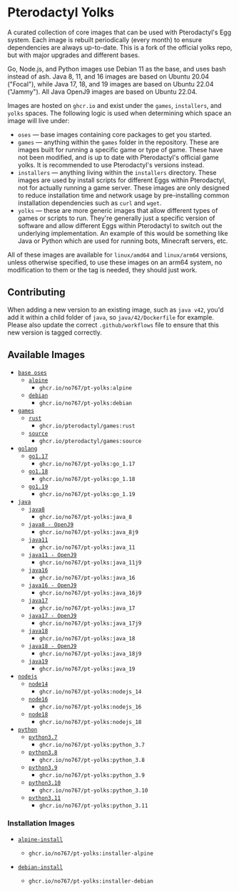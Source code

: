 # Pterodactyl Yolks

A curated collection of core images that can be used with Pterodactyl's Egg system. Each image is rebuilt
periodically (every month) to ensure dependencies are always up-to-date. This is a fork of the official yolks repo, but 
with major upgrades and different bases. 

Go, Node.js, and Python images use Debian 11 as the base, and uses bash instead of ash. Java 8, 11, and 16 images are based on Ubuntu 20.04 ("Focal"), while Java 17, 18, and 19 images are based on Ubuntu 22.04 ("Jammy"). All Java OpenJ9 images are based on Ubuntu 22.04.

Images are hosted on `ghcr.io` and exist under the `games`, `installers`, and `yolks` spaces. The following logic
is used when determining which space an image will live under:

* `oses` — base images containing core packages to get you started.
* `games` — anything within the `games` folder in the repository. These are images built for running a specific game
or type of game. These have not been modified, and is up to date with Pterodactyl's official game yolks. It is recommended to use Pterodactyl's versions instead.
* `installers` — anything living within the `installers` directory. These images are used by install scripts for different
Eggs within Pterodactyl, not for actually running a game server. These images are only designed to reduce installation time
and network usage by pre-installing common installation dependencies such as `curl` and `wget`.
* `yolks` — these are more generic images that allow different types of games or scripts to run. They're generally just
a specific version of software and allow different Eggs within Pterodactyl to switch out the underlying implementation. An
example of this would be something like Java or Python which are used for running bots, Minecraft servers, etc.

All of these images are available for `linux/amd64` and `linux/arm64` versions, unless otherwise specified, to use
these images on an arm64 system, no modification to them or the tag is needed, they should just work.


## Contributing

When adding a new version to an existing image, such as `java v42`, you'd add it within a child folder of `java`, so
`java/42/Dockerfile` for example. Please also update the correct `.github/workflows` file to ensure that this new version
is tagged correctly.

## Available Images

* [`base oses`](https://github.com/No767/pt-yolks/tree/master/oses)
  * [`alpine`](https://github.com/No767/pt-yolks/tree/master/oses/alpine)
    * `ghcr.io/no767/pt-yolks:alpine`
  * [`debian`](https://github.com/No767/pt-yolks/tree/master/oses/debian)
    * `ghcr.io/no767/pt-yolks:debian`
* [`games`](https://github.com/pterodactyl/yolks/tree/master/games)
  * [`rust`](https://github.com/pterodactyl/yolks/tree/master/games/rust)
    * `ghcr.io/pterodactyl/games:rust`
  * [`source`](https://github.com/pterodactyl/yolks/tree/master/games/source)
    * `ghcr.io/pterodactyl/games:source`
* [`golang`](https://github.com/No767/pt-yolks/tree/master/go)
  * [`go1.17`](https://github.com/No767/pt-yolks/tree/master/go/1.17)
    * `ghcr.io/no767/pt-yolks:go_1.17`
  * [`go1.18`](https://github.com/No767/pt-yolks/tree/master/go/1.18)
    * `ghcr.io/no767/pt-yolks:go_1.18`
  * [`go1.19`](https://github.com/No767/pt-yolks/tree/master/go/1.19)
    * `ghcr.io/no767/pt-yolks:go_1.19`
* [`java`](https://github.com/No767/pt-yolks/tree/master/java)
  * [`java8`](https://github.com/No767/pt-yolks/tree/master/java/8)
    * `ghcr.io/no767/pt-yolks:java_8`
  * [`java8 - OpenJ9`](https://github.com/No767/pt-yolks/tree/master/java/8j9)
    * `ghcr.io/no767/pt-yolks:java_8j9`
  * [`java11`](https://github.com/No767/pt-yolks/tree/master/java/11)
    * `ghcr.io/no767/pt-yolks:java_11`
  * [`java11 - OpenJ9`](https://github.com/No767/pt-yolks/tree/master/java/11j9)
    * `ghcr.io/no767/pt-yolks:java_11j9`
  * [`java16`](https://github.com/No767/pt-yolks/tree/master/java/16)
    * `ghcr.io/no767/pt-yolks:java_16`
  * [`java16 - OpenJ9`](https://github.com/No767/pt-yolks/tree/master/java/16j9)
    * `ghcr.io/no767/pt-yolks:java_16j9`
  * [`java17`](https://github.com/No767/pt-yolks/tree/master/java/17)
    * `ghcr.io/no767/pt-yolks:java_17`
  * [`java17 - OpenJ9`](https://github.com/No767/pt-yolks/tree/master/java/17j9)
    * `ghcr.io/no767/pt-yolks:java_17j9`
  * [`java18`](https://github.com/No767/pt-yolks/tree/master/java/18)
    * `ghcr.io/no767/pt-yolks:java_18`
  * [`java18 - OpenJ9`](https://github.com/No767/pt-yolks/tree/master/java/18j9)
    * `ghcr.io/no767/pt-yolks:java_18j9`
  * [`java19`](https://github.com/No767/pt-yolks/tree/master/java/19)
    * `ghcr.io/no767/pt-yolks:java_19`
* [`nodejs`](https://github.com/No767/pt-yolks/tree/master/nodejs)
  * [`node14`](https://github.com/No767/pt-yolks/tree/master/nodejs/14)
    * `ghcr.io/no767/pt-yolks:nodejs_14`
  * [`node16`](https://github.com/No767/pt-yolks/tree/master/nodejs/16)
    * `ghcr.io/no767/pt-yolks:nodejs_16`
  * [`node18`](https://github.com/No767/pt-yolks/tree/master/nodejs/18)
    * `ghcr.io/no767/pt-yolks:nodejs_18`
* [`python`](https://github.com/No767/pt-yolks/tree/master/python)
  * [`python3.7`](https://github.com/No767/pt-yolks/tree/master/python/3.7)
    * `ghcr.io/no767/pt-yolks:python_3.7`
  * [`python3.8`](https://github.com/No767/pt-yolks/tree/master/python/3.8)
    * `ghcr.io/no767/pt-yolks:python_3.8`
  * [`python3.9`](https://github.com/No767/pt-yolks/tree/master/python/3.9)
    * `ghcr.io/no767/pt-yolks:python_3.9`
  * [`python3.10`](https://github.com/No767/pt-yolks/tree/master/python/3.10)
    * `ghcr.io/no767/pt-yolks:python_3.10`
  * [`python3.11`](https://github.com/No767/pt-yolks/tree/master/python/3.11)
    * `ghcr.io/no767/pt-yolks:python_3.11`

### Installation Images

* [`alpine-install`](https://github.com/no767/pt-yolks/tree/master/installers/alpine)
  * `ghcr.io/no767/pt-yolks:installer-alpine`

* [`debian-install`](https://github.com/no767/pt-yolks/tree/master/installers/debian)
  * `ghcr.io/no767/pt-yolks:installer-debian`
